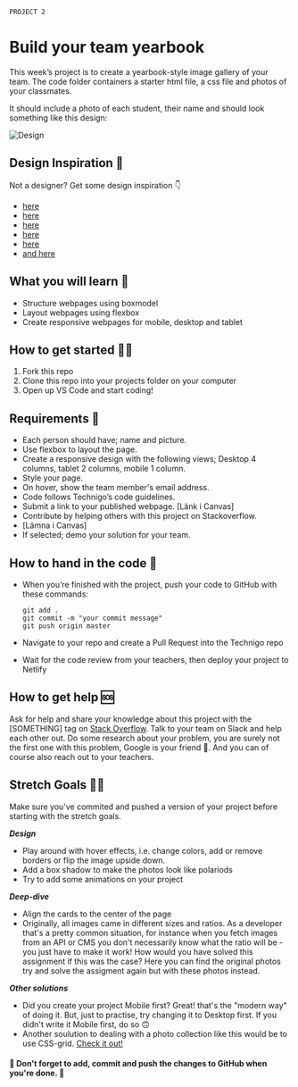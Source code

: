 `PROJECT 2`

# Build your team yearbook

This week’s project is to create a yearbook-style image gallery of your team.
The code folder containers a starter html file, a css file and photos of your classmates.

It should include a photo of each student, their name and should look something like this design:

![Design](https://github.com/Technigo/project-2/blob/master/yearbook-design.png)

## Design Inspiration 🎨

Not a designer? Get some design inspiration 👇

- [here](http://merijnhos.com/)
- [here](https://www.behance.net/gallery/41464103/Agency-Website?tracking_source=search%257Cportfolio%2Bdesign)
- [here](https://www.behance.net/gallery/72997471/Social-Media-Citrosco?tracking_source=search%257Cportfolio%2Bdesign)
- [here](https://www.pinterest.se/pin/AfX0DS0kCplxDFihpUEi3zv-NFTHzb0GDzpYPX9c6u6kX3m9_e_FU-s/)
- [here](https://www.pinterest.se/pin/480900066445413177/)
- [and here](https://bernatfortet.com/)

## What you will learn 🧠

- Structure webpages using boxmodel
- Layout webpages using flexbox
- Create responsive webpages for mobile, desktop and tablet

## How to get started 💪🏼

1. Fork this repo
2. Clone this repo into your projects folder on your computer
3. Open up VS Code and start coding!

## Requirements 🧪

- Each person should have; name and picture.
- Use flexbox to layout the page.
- Create a responsive design with the following views; Desktop 4 columns, tablet 2 columns, mobile 1 column.
- Style your page.
- On hover, show the team member's email address.
- Code follows Technigo’s code guidelines.
- Submit a link to your published webpage. [Länk i Canvas]
- Contribute by helping others with this project on Stackoverflow.
- [Lämna i Canvas]
- If selected; demo your solution for your team.

## How to hand in the code 🎯

- When you’re finished with the project, push your code to GitHub with these commands:

  ```
  git add .
  git commit -m "your commit message"
  git push origin master
  ```

- Navigate to your repo and create a Pull Request into the Technigo repo
- Wait for the code review from your teachers, then deploy your project to Netlify

## How to get help 🆘

Ask for help and share your knowledge about this project with the [SOMETHING] tag on [Stack Overflow](https://stackoverflow.com/c/technigo/questions). Talk to your team on Slack and help each other out. Do some research about your problem, you are surely not the first one with this problem, Google is your friend 🙂. And you can of course also reach out to your teachers.

## Stretch Goals 🏃‍♂

Make sure you've commited and pushed a version of your project before starting with the stretch goals.

**_Design_**

- Play around with hover effects, i.e. change colors, add or remove borders or flip the image upside down.
- Add a box shadow to make the photos look like polariods
- Try to add some animations on your project

**_Deep-dive_**

- Align the cards to the center of the page
- Originally, all images came in different sizes and ratios. As a developer that's a pretty common situation, for instance when you fetch images from an API or CMS you don't necessarily know what the ratio will be - you just have to make it work! How would you have solved this assignment if this was the case? Here you can find the original photos try and solve the assigment again but with these photos instead.

**_Other solutions_**

- Did you create your project Mobile first? Great! that's the "modern way" of doing it. But, just to practise, try changing it to Desktop first. If you didn't write it Mobile first, do so 🙃
- Another soulution to dealing with a photo collection like this would be to use CSS-grid. [Check it out!](https://css-tricks.com/snippets/css/complete-guide-grid/)

#### 🚨 Don't forget to add, commit and push the changes to GitHub when you're done. 🏁
